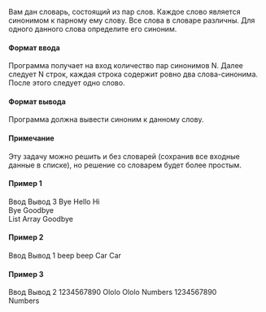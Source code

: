Вам дан словарь, состоящий из пар слов. Каждое слово является синонимом к парному ему слову. Все слова в словаре различны. Для одного данного слова определите его синоним.

#### Формат ввода
Программа получает на вход количество пар синонимов N. 
Далее следует N строк, каждая строка содержит ровно два слова-синонима. После этого следует одно слово.

#### Формат вывода
Программа должна вывести синоним к данному слову.

#### Примечание
Эту задачу можно решить и без словарей (сохранив все входные данные в списке), но решение со словарем будет более простым.

#### Пример 1
Ввод                Вывод
3                   Bye
Hello Hi        
Bye Goodbye     
List Array
Goodbye

#### Пример 2
Ввод                Вывод
1                   beep
beep Car
Car

#### Пример 3
Ввод                Вывод
2                   1234567890
Ololo Ololo
Numbers 1234567890  
Numbers
